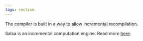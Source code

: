 ```yaml
---
tags: section
---
```


The compiler is built in a way to allow incremental recompilation.

Salsa is an incremental computation engine. Read more [here](https://salsa-rs.netlify.app/).
